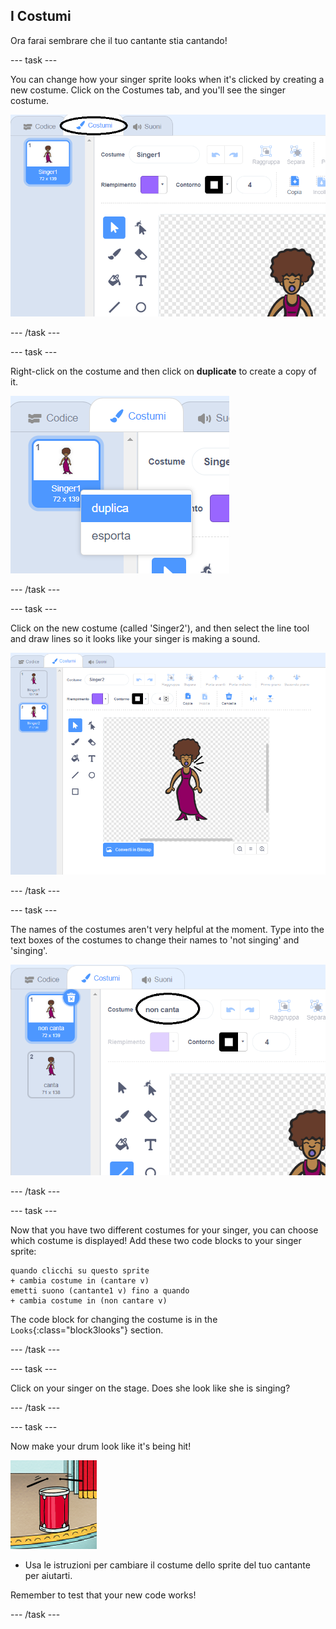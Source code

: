 ## I Costumi

Ora farai sembrare che il tuo cantante stia cantando!

\--- task \---

You can change how your singer sprite looks when it's clicked by creating a new costume. Click on the Costumes tab, and you'll see the singer costume.

![screenshot](images/band-singer-costume-annotated.png)

\--- /task \---

\--- task \---

Right-click on the costume and then click on **duplicate** to create a copy of it.

![screenshot](images/band-singer-duplicate.png)

\--- /task \---

\--- task \---

Click on the new costume (called 'Singer2'), and then select the line tool and draw lines so it looks like your singer is making a sound.

![screenshot](images/band-singer-click.png)

\--- /task \---

\--- task \---

The names of the costumes aren't very helpful at the moment. Type into the text boxes of the costumes to change their names to 'not singing' and 'singing'.

![screenshot](images/band-singer-name-annotated.png)

\--- /task \---

\--- task \---

Now that you have two different costumes for your singer, you can choose which costume is displayed! Add these two code blocks to your singer sprite:

```blocks3
quando clicchi su questo sprite
+ cambia costume in (cantare v)
emetti suono (cantante1 v) fino a quando
+ cambia costume in (non cantare v)
```

The code block for changing the costume is in the `Looks`{:class="block3looks"} section.

\--- /task \---

\--- task \---

Click on your singer on the stage. Does she look like she is singing?

\--- /task \---

\--- task \---

Now make your drum look like it's being hit!

![screenshot](images/band-drum-final.png)

- Usa le istruzioni per cambiare il costume dello sprite del tuo cantante per aiutarti.

Remember to test that your new code works!

\--- /task \---
